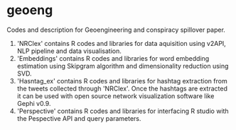 # geoeng
Codes and description for Geoengineering and conspiracy spillover paper.

1. 'NRClex' contains R codes and libraries for data aquisition using v2API, NLP pipeline and data visualisation.
2. 'Embeddings' contains R codes and libraries for word embedding estimation using Skipgram algorithm and dimensionality reduction using SVD.
3. 'Hasntag_ex' contains R codes and libraries for hashtag extraction from the tweets collected through 'NRClex'. Once the hashtags are extracted it can be used with open source network visualization software like Gephi v0.9. 
4. 'Perspective' contains R codes and libraries for interfacing R studio with the Pespective API and query parameters. 
